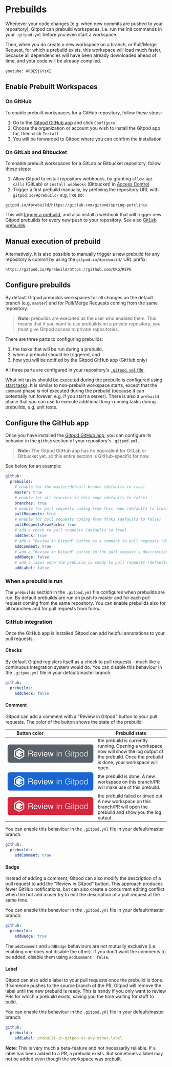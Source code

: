 # Prebuilds

Whenever your code changes (e.g. when new commits are pushed to your repository), Gitpod can prebuild workspaces, i.e. run the init commands in your `.gitpod.yml` before you even start a workspace.

Then, when you do create a new workspace on a branch, or Pull/Merge Request, for which a prebuild exists, this workspace will load much faster, because all dependencies will have been already downloaded ahead of time, and your code will be already compiled.

`youtube: KR8ESjGYsXI`

## Enable Prebuilt Workspaces

### On GitHub

To enable prebuilt workspaces for a GitHub repository, follow these steps:

1. Go to the <a href="https://github.com/apps/gitpod-io" target="_blank">Gitpod GitHub app</a> and click `Configure`
2. Choose the organization or account you wish to install the Gitpod app for, then click `Install`
3. You will be forwarded to Gitpod where you can confirm the installation

### On GitLab and Bitbucket

To enable prebuilt workspaces for a GitLab or Bitbucket repository, follow these steps:

1. Allow Gitpod to install repository webhooks, by granting `allow api calls` (GitLab) or `install webhooks` (Bitbucket) in [Access Control](https://gitpod.io/access-control/)
2. Trigger a first prebuild manually, by prefixing the repository URL with `gitpod.io/#prebuild/` e.g. like so:

```
gitpod.io/#prebuild/https://gitlab.com/gitpod/spring-petclinic
```

This will [trigger a prebuild](#manual-execution-of-prebuild), and also install a webhook that will trigger new Gitpod prebuilds for every new push to your repository. See also [GitLab prebuilds](https://www.gitpod.io/blog/gitlab-support/#prebuilds).

## Manual execution of prebuild

Alternatively, it is also possible to manually trigger a new prebuild for any repository & commit by using the `gitpod.io/#prebuild/` URL prefix:

```
https://gitpod.io/#prebuild/https://github.com/ORG/REPO
```

## Configure prebuilds

By default Gitpod prebuilds workspaces for all changes on the default branch (e.g. `master`) and for Pull/Merge Requests coming from the same repository.

> **Note**: prebuilds are executed as the user who enabled them. This means that if you want to use
> prebuilds on a private repository, you must give Gitpod access to private repositories.

There are three parts to configuring prebuilds:
1. the tasks that will be run during a prebuild,
2. when a prebuild should be triggered, and
3. how you will be notified by the Gitpod GitHub app (GitHub only)

All three parts are configured in your repository's [`.gitpod.yml` file](/docs/config-gitpod-file/).

What init tasks should be executed during the prebuild is configured using [start tasks](/docs/config-start-tasks/).
It is similar to non-prebuilt workspace starts, except that the `command` phase is not executed during the prebuild (because it can potentially run forever, e.g. if you start a server). There is also a `prebuild` phase that you can use to execute additional long-running tasks during prebuilds, e.g. unit tests.

## Configure the GitHub app

Once you have installed the [Gitpod GitHub app](https://github.com/apps/gitpod-io), you can configure its behavior in the `github` section of your repository's `.gitpod.yml`.

> **Note:** The Gitpod GitHub app has no equivalent for GitLab or Bitbucket yet, so this entire section is GitHub-specific for now.

See below for an example:
```YAML
github:
  prebuilds:
    # enable for the master/default branch (defaults to true)
    master: true
    # enable for all branches in this repo (defaults to false)
    branches: true
    # enable for pull requests coming from this repo (defaults to true)
    pullRequests: true
    # enable for pull requests coming from forks (defaults to false)
    pullRequestsFromForks: true
    # add a check to pull requests (defaults to true)
    addCheck: true
    # add a "Review in Gitpod" button as a comment to pull requests (defaults to false)
    addComment: true
    # add a "Review in Gitpod" button to the pull request's description (defaults to false)
    addBadge: false
    # add a label once the prebuild is ready to pull requests (defaults to false)
    addLabel: false
```

### When a prebuild is run
The `prebuilds` section in the `.gitpod.yml` file configures when prebuilds are run.
By default prebuilds are run on push to master and for each pull request coming from the same repository.
You can enable prebuilds also for all branches and for pull requests from forks.

### GitHub integration
Once the GitHub app is installed Gitpod can add helpful annotations to your pull requests.

#### Checks
By default Gitpod registers itself as a check to pull requests - much like a continuous integration system would do.
You can disable this behaviour in the `.gitpod.yml` file in your default/master branch:
```YAML
github:
  prebuilds:
    addCheck: false
```

#### Comment
Gitpod can add a comment with a "Review in Gitpod" button to your pull requests. The color of the button
shows the state of the prebuild:

<div class="table-container">

| <div style="width:140px">Button color</div> | Prebuild state |
| ---  | --- |
| ![Review in Gitpod (prebuild building)](./images/prebuild-ongoing.svg) | the prebuild is currently running. Opening a workspace now will show the log output of the prebuild. Once the prebuild is done, your workspace will open. |
| ![Review in Gitpod (prebuild done)](./images/prebuild-done.svg) | the prebuild is done. A new workspace on this branch/PR will make use of this prebuild. |
| ![Review in Gitpos (prebuild failed)](./images/prebuild-failed.svg) | the prebuild failed or timed out. A new workspace on this branch/PR will open the prebuild and show you the log output. |

</div>

You can enable this behaviour in the `.gitpod.yml` file in your default/master branch:
```YAML
github:
  prebuilds:
    addComment: true
```

#### Badge
Instead of adding a comment, Gitpod can also modify the description of a pull request to add the "Review in Gitpod" button.
This approach produces fewer GitHub notifications, but can also create a concurrent editing conflict when the bot and a user try to edit the description of a pull request at the same time.

You can enable this behaviour in the `.gitpod.yml` file in your default/master branch:
```YAML
github:
  prebuilds:
    addBadge: true
```

The `addComment` and `addBadge` behaviours are not mutually exclusive (i.e. enabling one does not disable the other).
If you don't want the comments to be added, disable them using `addComment: false`.

#### Label
Gitpod can also add a label to your pull requests once the prebuild is done. If someone pushes to the source branch of the PR, Gitpod will remove the label until the new prebuild is ready.
This is handy if you only want to review PRs for which a prebuild exists, saving you the time waiting for stuff to build.

You can enable this behaviour in the `.gitpod.yml` file in your default/master branch:
```YAML
github:
  prebuilds:
    addLabel: prebuilt-in-gitpod-or-any-other-label
```

**Note**: This is very much a beta-feature and not necessarily reliable. If a label has been added to a PR, a prebuild exists.
But sometimes a label may not be added even though the workspace was prebuilt.
